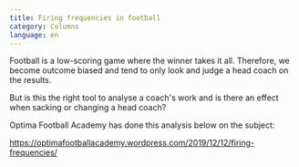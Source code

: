 ```yaml
---
title: Firing frequencies in football
category: Columns
language: en
---
```

Football is a low-scoring game where the winner takes it all. Therefore, we become outcome biased and tend to only look and judge a head coach on the results. 

But is this the right tool to analyse a coach's work and is there an effect when sacking or changing a head coach? 

Optima Football Academy has done this analysis below on the subject:

<https://optimafootballacademy.wordpress.com/2019/12/12/firing-frequencies/>
